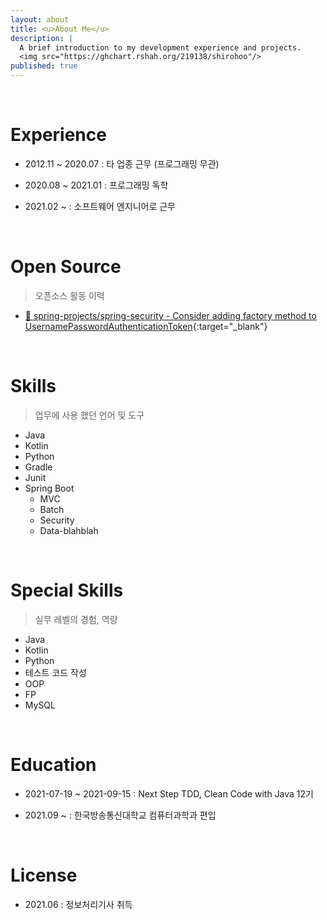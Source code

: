 ```yaml
---
layout: about
title: <u>About Me</u>
description: |
  A brief introduction to my development experience and projects.
  <img src="https://ghchart.rshah.org/219138/shirohoo"/>
published: true
---
```


<br />

# Experience

- 2012.11 ~ 2020.07 : 타 업종 근무 (프로그래밍 무관)

- 2020.08 ~ 2021.01 : 프로그래밍 독학

- 2021.02 ~ : 소프트웨어 엔지니어로 근무

<br />

# Open Source

> 오픈소스 활동 이력

- [📜 spring-projects/spring-security - Consider adding factory method to UsernamePasswordAuthenticationToken](https://github.com/spring-projects/spring-security/issues/10790){:target="_blank"}

<br />

# Skills

> 업무에 사용 했던 언어 및 도구

- Java
- Kotlin
- Python
- Gradle
- Junit
- Spring Boot
  - MVC
  - Batch
  - Security
  - Data-blahblah

<br />

# Special Skills

> 실무 레벨의 경험, 역량

- Java
- Kotlin
- Python
- 테스트 코드 작성
- OOP
- FP
- MySQL

<br />

# Education

- 2021-07-19 ~ 2021-09-15 : Next Step TDD, Clean Code with Java 12기

- 2021.09 ~ : 한국방송통신대학교 컴퓨터과학과 편입

<br />

# License

- 2021.06 : 정보처리기사 취득

<br />
